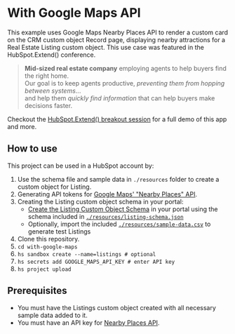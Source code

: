 # With Google Maps API

This example uses Google Maps Nearby Places API to render a custom card on the CRM custom object Record page, displaying nearby attractions for a Real Estate Listing custom object. This use case was featured in the HubSpot.Extend() conference.

> **Mid-sized real estate company** employing agents to help buyers find the right home. \
> Our goal is to keep agents productive, _preventing them from hopping between systems_... \
> and help them _quickly find information_ that can help buyers make decisions faster.

Checkout the [HubSpot.Extend() breakout session](https://youtu.be/LJRzMGKbjuI) for a full demo of this app and more.

## How to use

This project can be used in a HubSpot account by:

1. Use the schema file and sample data in `./resources` folder to create a custom object for Listing.
1. Generating API tokens for [Google Maps' "Nearby Places" API](https://developers.google.com/maps/documentation/places/web-service/search-nearby).
1. Creating the Listing custom object schema in your portal:
   - [Create the Listing Custom Object Schema](https://developers.hubspot.com/docs/api/crm/crm-custom-objects) in your portal using the schema included in [`./resources/listing-schema.json`](./resources/listing-schema.json)
   - Optionally, import the included [`./resources/sample-data.csv`](./resources/sample-data.csv) to generate test Listings
2. Clone this repository.
3. `cd with-google-maps`
4. `hs sandbox create --name=listings # optional`
5. `hs secrets add GOOGLE_MAPS_API_KEY # enter API key`
6. `hs project upload`

## Prerequisites

- You must have the Listings custom object created with all necessary sample data added to it.
- You must have an API key for [Nearby Places API](https://developers.google.com/maps/documentation/places/web-service/search-nearby).